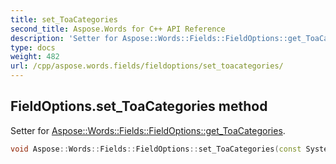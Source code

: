 ```yaml
---
title: set_ToaCategories
second_title: Aspose.Words for C++ API Reference
description: 'Setter for Aspose::Words::Fields::FieldOptions::get_ToaCategories.'
type: docs
weight: 482
url: /cpp/aspose.words.fields/fieldoptions/set_toacategories/
---
```

## FieldOptions.set_ToaCategories method


Setter for [Aspose::Words::Fields::FieldOptions::get_ToaCategories](../get_toacategories/).

```cpp
void Aspose::Words::Fields::FieldOptions::set_ToaCategories(const System::SharedPtr<Aspose::Words::Fields::ToaCategories> &value)
```

